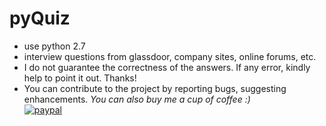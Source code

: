 # pyQuiz
- use python 2.7
- interview questions from glassdoor, company sites, online forums, etc.
- I do not guarantee the correctness of the answers. If any error, kindly help to point it out. Thanks!
- You can contribute to the project by reporting bugs, suggesting enhancements. 
*You can also buy me a cup of coffee :)
</br>*[![paypal](https://www.paypalobjects.com/en_US/i/btn/btn_donateCC_LG.gif)](https://paypal.me/boyac?locale.x=en_US)

